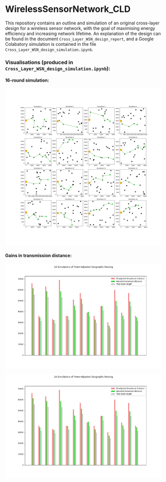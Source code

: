 # WirelessSensorNetwork_CLD
This repository contains an outline and simulation of an original cross-layer design for a wireless sensor network, with the goal of maximising energy efficiency and increasing network lifetime. An explanation of the design can be found in the document `Cross_Layer_WSN_design_report`, and a Google Colabatory simulation is contained in the file `Cross_Layer_WSN_design_simulation.ipynb`. 

### Visualisations (produced in `Cross_Layer_WSN_design_simulation.ipynb`): 

#### 16-round simulation:
<img src="ELEC5514_simulation_output.png" alt="drawing1" width="700"/>

#### Gains in transmission distance:
<img src="ELEC5514_summary_data.png" alt="drawing2" width="600"/>

<p class="aligncenter">
    <img src="ELEC5514_summary_data.png" alt="centered image" />
</p>

<style>
.aligncenter {
    text-align: center;
}
</style>
